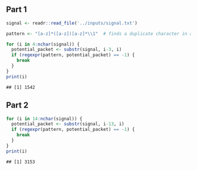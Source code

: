 ## Part 1

``` r
signal <- readr::read_file('../inputs/signal.txt')

pattern <- "[a-z]*([a-z])[a-z]*\\1"  # finds a duplicate character in a string

for (i in 4:nchar(signal)) {
  potential_packet <- substr(signal, i-3, i)
  if (regexpr(pattern, potential_packet) == -1) {
    break
  }
}
print(i)
```

    ## [1] 1542

## Part 2

``` r
for (i in 14:nchar(signal)) {
  potential_packet <- substr(signal, i-13, i)
  if (regexpr(pattern, potential_packet) == -1) {
    break
  }
}
print(i)
```

    ## [1] 3153
